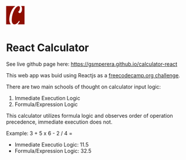 <img src='./favicon.png' alt='calculator logo' width='50px' />

# React Calculator

See live github page here: https://gsmperera.github.io/calculator-react

This web app was buid using Reactjs as a [freecodecamp.org challenge](https://www.freecodecamp.org/learn/front-end-libraries/front-end-libraries-projects/build-a-javascript-calculator).

There are two main schools of thought on calculator input logic:

1. Immediate Execution Logic
2. Formula/Expression Logic

This calculator utilizes formula logic and observes order of operation precedence, immediate execution does not.

Example: 3 + 5 x 6 - 2 / 4 =

-   Immediate Executio Logic: 11.5
-   Formula/Expression Logic: 32.5
